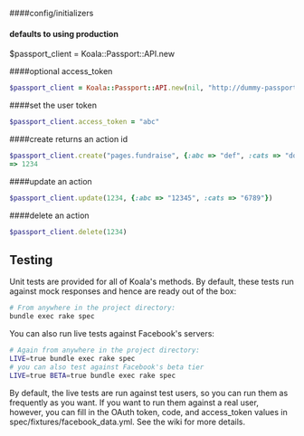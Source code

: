 ####config/initializers
#### defaults to using production
$passport_client = Koala::Passport::API.new

####optional access_token
```ruby
$passport_client = Koala::Passport::API.new(nil, "http://dummy-passport.dev")
```
####set the user token
```ruby
$passport_client.access_token = "abc"
```

####create returns an action id
```ruby
$passport_client.create("pages.fundraise", {:abc => "def", :cats => "dogs"})
=> 1234
```

####update an action
```ruby
$passport_client.update(1234, {:abc => "12345", :cats => "6789"})
```

####delete an action
```ruby
$passport_client.delete(1234)
```


Testing
-----

Unit tests are provided for all of Koala's methods.  By default, these tests run against mock responses and hence are ready out of the box:
```bash
# From anywhere in the project directory:
bundle exec rake spec
```

You can also run live tests against Facebook's servers:
```bash
# Again from anywhere in the project directory:
LIVE=true bundle exec rake spec
# you can also test against Facebook's beta tier
LIVE=true BETA=true bundle exec rake spec
```
By default, the live tests are run against test users, so you can run them as frequently as you want.  If you want to run them against a real user, however, you can fill in the OAuth token, code, and access\_token values in spec/fixtures/facebook_data.yml.  See the wiki for more details.